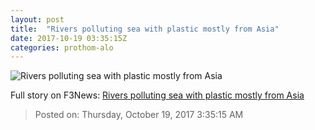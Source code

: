 ```yaml
---
layout: post
title:  "Rivers polluting sea with plastic mostly from Asia"
date: 2017-10-19 03:35:15Z
categories: prothom-alo
---
```


![Rivers polluting sea with plastic mostly from Asia](http://en.prothom-alo.com/contents/cache/images/1200x630x1/uploads/media/2017/10/19/9e0cea1b2d9557dbabb350e33f85a850-Litter.JPG?jadewits_media_id=152595)




Full story on F3News: [Rivers polluting sea with plastic mostly from Asia](http://www.f3nws.com/n/CrZQ4B)

> Posted on: Thursday, October 19, 2017 3:35:15 AM
